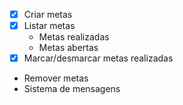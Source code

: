 - [x] Criar metas
- [x] Listar metas
   - Metas realizadas
   - Metas abertas
- [x] Marcar/desmarcar metas realizadas
- Remover metas
- Sistema de mensagens